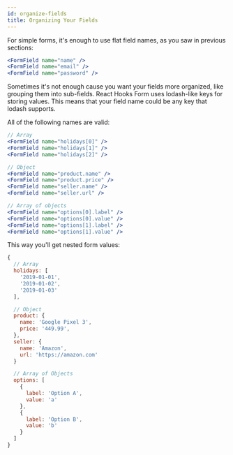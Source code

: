 ```yaml
---
id: organize-fields
title: Organizing Your Fields
---
```


For simple forms, it's enough to use flat field names, as you saw in previous sections:

```jsx harmony
<FormField name="name" />
<FormField name="email" />
<FormField name="password" />
```

Sometimes it's not enough cause you want your fields more organized, like grouping them into sub-fields. 
React Hooks Form uses lodash-like keys for storing values. 
This means that your field name could be any key that lodash supports.

All of the following names are valid:

```jsx
// Array
<FormField name="holidays[0]" />
<FormField name="holidays[1]" />
<FormField name="holidays[2]" />

// Object
<FormField name="product.name" />
<FormField name="product.price" />
<FormField name="seller.name" />
<FormField name="seller.url" />

// Array of objects
<FormField name="options[0].label" />
<FormField name="options[0].value" />
<FormField name="options[1].label" />
<FormField name="options[1].value" />
```

This way you'll get nested form values:

```js
{
  // Array
  holidays: [
    '2019-01-01',
    '2019-01-02',
    '2019-01-03'
  ],

  // Object
  product: {
    name: 'Google Pixel 3',
    price: '449.99',
  },
  seller: {
    name: 'Amazon',
    url: 'https://amazon.com'
  }

  // Array of Objects
  options: [
    {
      label: 'Option A',
      value: 'a'
    },
    {
      label: 'Option B',
      value: 'b'
    }
  ]
}
```
